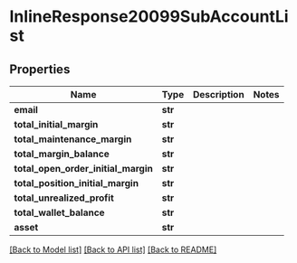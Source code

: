 # InlineResponse20099SubAccountList

## Properties
Name | Type | Description | Notes
------------ | ------------- | ------------- | -------------
**email** | **str** |  | 
**total_initial_margin** | **str** |  | 
**total_maintenance_margin** | **str** |  | 
**total_margin_balance** | **str** |  | 
**total_open_order_initial_margin** | **str** |  | 
**total_position_initial_margin** | **str** |  | 
**total_unrealized_profit** | **str** |  | 
**total_wallet_balance** | **str** |  | 
**asset** | **str** |  | 

[[Back to Model list]](../README.md#documentation-for-models) [[Back to API list]](../README.md#documentation-for-api-endpoints) [[Back to README]](../README.md)

